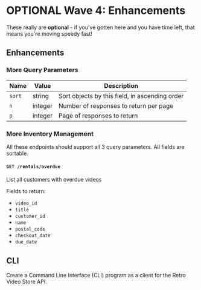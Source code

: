# OPTIONAL Wave 4: Enhancements

These really are **optional** - if you've gotten here and you have time left, that means you're moving speedy fast!

## Enhancements

### More Query Parameters
| Name   | Value   | Description
|--------|---------|------------
| `sort` | string  | Sort objects by this field, in ascending order
| `n`    | integer | Number of responses to return per page
| `p`    | integer | Page of responses to return


### More Inventory Management
All these endpoints should support all 3 query parameters. All fields are sortable.

#### `GET /rentals/overdue`
List all customers with overdue videos

Fields to return:
- `video_id`
- `title`
- `customer_id`
- `name`
- `postal_code`
- `checkout_date`
- `due_date`


## CLI

Create a Command Line Interface (CLI) program as a client for the Retro Video Store API.